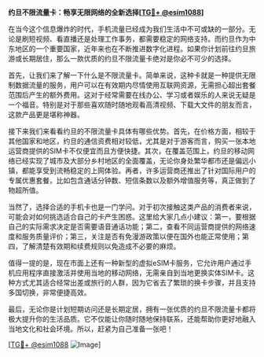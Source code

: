 **约旦不限流量卡：畅享无限网络的全新选择[[TG💪+ @esim1088](https://t.me/s/esim1088)]**

在当今这个信息爆炸的时代，手机流量已经成为我们生活中不可或缺的一部分。无论是刷短视频、看直播还是处理工作事务，都需要稳定的网络支持。而约旦作为中东地区的一个重要国家，近年来也在不断推进数字化进程。如果你计划前往约旦旅游或长期居住，那么一款优质的约旦不限流量卡绝对是你必不可少的选择。

首先，让我们来了解一下什么是不限流量卡。简单来说，这种卡就是一种提供无限制数据流量的服务，用户可以在有效期内尽情使用互联网资源，无需担心超出套餐范围后产生的额外费用。这对于经常需要在线办公、学习或者娱乐的人来说无疑是一个福音。特别是对于那些喜欢随时随地观看高清视频、下载大文件的朋友而言，这款产品更是堪称神器。

接下来我们来看看约旦的不限流量卡具体有哪些优势。首先，在价格方面，相较于其他国家和地区，约旦的通信资费相对较低，尤其是对于游客而言，购买一张本地运营商提供的SIM卡不仅便宜而且方便快捷。其次，在覆盖范围上，约旦的移动网络已经实现了城市及大部分乡村地区的全面覆盖，无论你身处繁华都市还是偏远小镇，都能享受到流畅稳定的上网体验。再者，许多运营商还推出了针对国际用户的专属优惠套餐，比如包含通话分钟数、短信条数以及额外增值服务等，真正做到了物超所值。

当然了，选择合适的手机卡也是一门学问。对于初次接触这类产品的消费者来说，可能会对如何挑选适合自己的卡产生困惑。这里给大家几点小建议：第一，要根据自己的实际需求决定是否需要语音通话功能；第二，查看不同运营商提供的网络速度和服务质量评价；第三，关注是否有免漫游政策以便在国外也能正常使用；第四，了解清楚有效期和续费规则以免造成不必要的麻烦。

值得一提的是，现在市面上还有一种新型的虚拟eSIM卡服务，它允许用户通过手机应用程序直接激活并使用当地的移动网络，无需亲自到当地更换实体SIM卡。这种方式尤其适合经常出差或旅行的人群，因为它省去了繁琐的换卡步骤，并且支持多国切换，非常便捷高效。

最后，无论你是计划短期访问还是长期定居，拥有一张优质的约旦不限流量卡都将极大提升你的生活品质。它不仅能让你随时随地保持联系，还能帮助你更好地融入当地文化和社会环境。所以，赶紧为自己准备一张吧！

[[TG💪+ @esim1088](https://t.me/s/esim1088) ![Image](https://i.postimg.cc/4NQfJmqS/Snipaste-2025-05-13-00-14-12.png)]